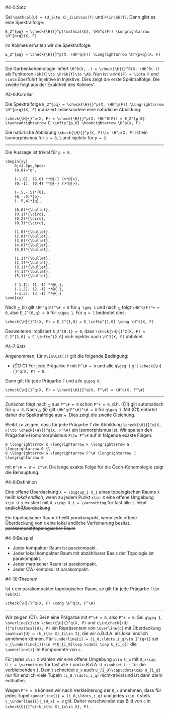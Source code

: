 #4-5:Satz

Sei `\mathcal{U} = (U_i\to X)_i\in\Cov(T)` und `F\in\Sh(T)`. Dann gibt es eine Spektralfolge:

    E_2^{pq} = \check{\H}{}^p(\mathcal{U}, \Hh^q(F)) \Longrightarrow \H^{p+q}(X, F)

Im Kolimes erhalten wir die Spektralfolge:

    E_2^{pq} = \check{\H}{}^p(X, \Hh^q(F)) \Longrightarrow \H^{p+q}(X, F)

---

Die Garbenkohomologie liefert `\H^0(X, -) = \check{\H}{}^0(X, \Hh^0(-))` als Funktoren `\Sh(T)\to \PrSh(T)\to \Ab`. Nun ist `\Hh^0(F) = \iota F` und `\iota` überführt Injektive in Injektive. Dies zeigt die erste Spektralfolge. Die zweite folgt aus der Exaktheit des Kolimes'.

#4-6:Korollar

Die Spektralfolge `E_2^{pq} = \check{\H}{}^p(X, \Hh^q(F)) \Longrightarrow \H^{p+q}(X, F)` induziert insbesondere eine natürliche Abbildung:

    \check{\H}{}^p(X, F) = \check{\H}{}^p(X, \Hh^0(F)) = E_2^{p,0} \twoheadrightarrow E_\infty^{p,0} \hookrightarrow \H^p(X, F)

Die natürliche Abbildung `\check{\H}{}^p(X, F)\to \H^p(X, F)` ist ein Isomorphismus für `p = 0,1` und injektiv für `p = 2`.

---

Die Aussage ist trivial für `p = 0`.

    \begin{xy}
        0;<1.2pc,0pc>:
        (0,0)="o",

        (-1,0); (6,0) **@{-} ?>*@{>},
        (0,-1); (0,4) **@{-} ?>*@{>},

        (-.5,-.5)*{0},
        (6,-.5)*{p},
        (-.5,4)*{q},

        (0,0)*{\bullet},
        (0,1)*{\circ},
        (0,2)*{\circ},
        (0,3)*{\circ},

        (1,0)*{\bullet},
        (2,0)*{\bullet},
        (3,0)*{\bullet},
        (4,0)*{\bullet},
        (5,0)*{\bullet},

        (1,1)*{\bullet},
        (2,1)*{\bullet},
        (3,1)*{\bullet},
        (4,1)*{\bullet},
        (5,1)*{\bullet},

        (-1,1); (1,-1) **@{.},
        (-1,2); (2,-1) **@{.},
        (-1,3); (3,-1) **@{.}
    \end{xy}

Nach [~](#4-4) (ii) gilt `\Hh^q(F)^\# = 0` für `q \geq 1` und nach [~](#3-21) folgt `\Hh^q(F)^+ = 0`, also `E_2^{0,q} = 0` für `q\geq 1`. Für `q = 1` bedeutet dies:

    \check{\H}{}^1(X, F) = E_2^{1,0} = E_\infty^{1,0} \cong \H^1(X, F)

Desweiteren impliziert `E_2^{0,1} = 0`, dass `\check{\H}{}^2(X, F) = E_2^{2,0} = E_\infty^{2,0}` sich injektiv nach `\H^2(X, F)` abbildet.

#4-7:Satz

Angenommen, für `X\in\Cat(T)` gilt die folgende Bedingung:

* *(Č1)* ~~Č1~~ Für jede Prägarbe `P` mit `P^\# = 0` und alle `q\geq 1` gilt `\check{\H}{}^q(X, P) = 0`.

Dann gilt für jede Prägarbe `F` und alle `q\geq 0`:

    \check{\H}{}^q(X, F) = \check{\H}{}^q(X, F^\#) = \H^q(X, F^\#)

---

Zunächst folgt nach [~](#3-21) aus `P^\# = 0` schon `P^+ = 0`, d.h. (Č1) gilt automatisch für `q = 0`. Nach [~](#4-4) (ii) gilt `\Hh^q(F^\#)^\# = 0` für `q\geq 1`. Mit (Č1) entartet daher die Spektralfolge aus [~](#4-5). Dies zeigt die zweite Gleichung.

Bleibt zu zeigen, dass für jede Prägarbe `F` die Abbildung `\check{\H}{}^q(X, F)\to \check{\H}{}^q(X, F^\#)` ein Isomorphismus ist. Wir spalten den Prägarben-Homomorphismus `F\to F^\#` auf in folgende exakte Folgen:

    0 \longrightarrow K \longrightarrow F \longrightarrow G \longrightarrow 0 \\
    0 \longrightarrow G \longrightarrow F^\# \longrightarrow C \longrightarrow 0

mit `K^\# = 0 = C^\#`. Die lange exakte Folge für die Čech-Kohomologie zeigt die Behauptung.

#4-8:Definition

Eine offene Überdeckung `X = \bigcup_i U_i` eines topologischen Raums `X` heißt *lokal endlich*, wenn zu jedem Punkt `x\in X` eine offene Umgebung `x\in U_x` existiert mit `U_x\cap U_i = \varnothing` für fast alle `i`. ~~lokal endlich|Überdeckung~~

Ein topologischer Raum `X` heißt *parakompakt*, wenn jede offene Überdeckung von `X` eine lokal endliche Verfeinerung besitzt. ~~parakompakt|topologischer Raum~~

#4-9:Beispiel

* Jeder kompakter Raum ist parakompakt.
* Jeder lokal kompakter Raum mit abzählbarer Basis der Topologie ist parakompakt.
* Jeder metrischer Raum ist parakompakt.
* Jeder CW-Komplex ist parakompakt.

#4-10:Theorem

Ist `X` ein parakompakter topologischer Raum, so gilt für jede Prägarbe `F\in \Sh(X)`:

    \check{\H}{}^q(X, F) \cong \H^q(X, F^\#)

---

Wir zeigen (Č1). Sei `P` eine Prägarbe mit `P^\# = 0`, also `P^+ = 0`. Sei `q\geq 1`, `\overline{c}\in \check{\H}{}^q(X, P)` und `c\in\check{\H}{}^q(\mathcal{U}, P)` ein Repräsentant von `\overline{c}` mit Überdeckung `\mathcal{U} = (U_i\to X)_{i\in I}`, die wir o.B.d.A. als lokal endlich annehmen können. Für `\underline{i} = (i_0,\ldots,i_q)\in I^{q+1}` sei `c_{\underline{i}}\in P(U_{i_0}\cap \cdots \cap U_{i_q})` die `\underline{i}`-te Komponente von `c`.

Für jedes `x\in X` wählen wir eine offene Umgebung `x\in U_x` mit `U_x\cap U_i = \varnothing` für fast alle `i` und o.B.d.A. `U_x\subset U_i` für die verbleibenden `i`. Damit schneidet `U_x` auch `U_{i_0}\cap\cdots\cap U_{i_q}` nur für endlich viele Tupeln `(i_0,\ldots,i_q)` nicht-trivial und ist dann darin enthalten.

Wegen `P^+ = 0` können wir nach Verkleinerung der `U_x` annehmen, dass für jedes Tupel `\underline{i} = (i_0,\ldots,i_q)` und jedes `x\in X` stets `c_\underline{i}|_{U_x} = 0` gilt. Daher verschwindet das Bild von `c` in `\check{C}{}^q((U_x\to X)_{x\in X}, P)`.
